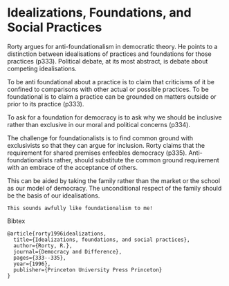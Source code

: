 Idealizations, Foundations, and Social Practices
================================================

Rorty argues for anti-foundationalism in democratic theory.  He points to a distinction between idealisations of practices and foundations for those practices (p333).  Political debate, at its most abstract, is debate about competing idealisations.

To be anti foundational about a practice is to claim that criticisms of it be confined to comparisons with other actual or possible practices.  To be foundational is to claim a practice can be grounded on matters outside or prior to its practice (p333).

To ask for a foundation for democracy is to ask why we should be inclusive rather than exclusive in our moral and political concerns (p334).

The challenge for foundationalists is to find common ground with exclusivists so that they can argue for inclusion.  Rorty claims that the requirement for shared premises enfeebles democracy (p335). Anti-foundationalists rather, should substitute the common ground requirement with an embrace of the acceptance of others.

This can be aided by taking the family rather than the market or the school as our model of democracy. The unconditional respect of the family should be the basis of our idealisations. 

	This sounds awfully like foundationalism to me!


Bibtex

	@article{rorty1996idealizations,
	  title={Idealizations, foundations, and social practices},
	  author={Rorty, R.},
	  journal={Democracy and Difference},
	  pages={333--335},
	  year={1996},
	  publisher={Princeton University Press Princeton}
	}